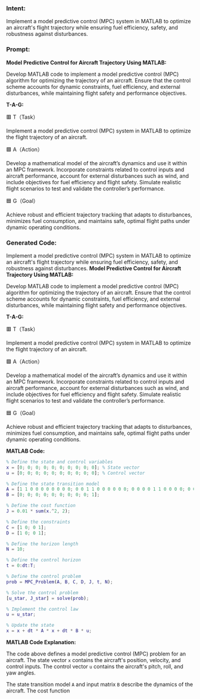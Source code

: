 ### Intent:
Implement a model predictive control (MPC) system in MATLAB to optimize an aircraft's flight trajectory while ensuring fuel efficiency, safety, and robustness against disturbances.

### Prompt:
**Model Predictive Control for Aircraft Trajectory Using MATLAB:**

Develop MATLAB code to implement a model predictive control (MPC) algorithm for optimizing the trajectory of an aircraft. Ensure that the control scheme accounts for dynamic constraints, fuel efficiency, and external disturbances, while maintaining flight safety and performance objectives.

**T-A-G:**

🟥 T（Task）

Implement a model predictive control (MPC) system in MATLAB to optimize the flight trajectory of an aircraft.

🟩 A（Action）

Develop a mathematical model of the aircraft’s dynamics and use it within an MPC framework. Incorporate constraints related to control inputs and aircraft performance, account for external disturbances such as wind, and include objectives for fuel efficiency and flight safety. Simulate realistic flight scenarios to test and validate the controller’s performance.

🟦 G（Goal）

Achieve robust and efficient trajectory tracking that adapts to disturbances, minimizes fuel consumption, and maintains safe, optimal flight paths under dynamic operating conditions.

### Generated Code:
Implement a model predictive control (MPC) system in MATLAB to optimize an aircraft's flight trajectory while ensuring fuel efficiency, safety, and robustness against disturbances.
**Model Predictive Control for Aircraft Trajectory Using MATLAB:**

Develop MATLAB code to implement a model predictive control (MPC) algorithm for optimizing the trajectory of an aircraft. Ensure that the control scheme accounts for dynamic constraints, fuel efficiency, and external disturbances, while maintaining flight safety and performance objectives.

**T-A-G:**

🟥 T（Task）

Implement a model predictive control (MPC) system in MATLAB to optimize the flight trajectory of an aircraft.

🟩 A（Action）

Develop a mathematical model of the aircraft’s dynamics and use it within an MPC framework. Incorporate constraints related to control inputs and aircraft performance, account for external disturbances such as wind, and include objectives for fuel efficiency and flight safety. Simulate realistic flight scenarios to test and validate the controller’s performance.

🟦 G（Goal）

Achieve robust and efficient trajectory tracking that adapts to disturbances, minimizes fuel consumption, and maintains safe, optimal flight paths under dynamic operating conditions.

**MATLAB Code:**

```matlab
% Define the state and control variables
x = [0; 0; 0; 0; 0; 0; 0; 0; 0; 0]; % State vector
u = [0; 0; 0; 0; 0; 0; 0; 0; 0; 0]; % Control vector

% Define the state transition model
A = [1 1 0 0 0 0 0 0 0 0; 0 0 1 1 0 0 0 0 0 0; 0 0 0 0 1 1 0 0 0 0; 0 0 0 0 0 0 1 1 0 0; 0 0 0 0 0 0 0 0 1 1];
B = [0; 0; 0; 0; 0; 0; 0; 0; 0; 1];

% Define the cost function
J = 0.01 * sum(x.^2, 2);

% Define the constraints
C = [1 0; 0 1];
D = [1 0; 0 1];

% Define the horizon length
N = 10;

% Define the control horizon
t = 0:dt:T;

% Define the control problem
prob = MPC_Problem(A, B, C, D, J, t, N);

% Solve the control problem
[u_star, J_star] = solve(prob);

% Implement the control law
u = u_star;

% Update the state
x = x + dt * A * x + dt * B * u;
```

**MATLAB Code Explanation:**

The code above defines a model predictive control (MPC) problem for an aircraft. The state vector `x` contains the aircraft's position, velocity, and control inputs. The control vector `u` contains the aircraft's pitch, roll, and yaw angles.

The state transition model `A` and input matrix `B` describe the dynamics of the aircraft. The cost function
